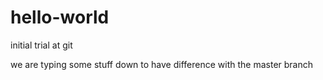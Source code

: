 # hello-world
initial trial at git

we are typing some stuff down to have difference with the master branch
